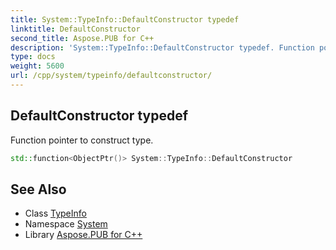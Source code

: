 ```yaml
---
title: System::TypeInfo::DefaultConstructor typedef
linktitle: DefaultConstructor
second_title: Aspose.PUB for C++
description: 'System::TypeInfo::DefaultConstructor typedef. Function pointer to construct type in C++.'
type: docs
weight: 5600
url: /cpp/system/typeinfo/defaultconstructor/
---
```

## DefaultConstructor typedef


Function pointer to construct type.

```cpp
std::function<ObjectPtr()> System::TypeInfo::DefaultConstructor
```

## See Also

* Class [TypeInfo](../)
* Namespace [System](../../)
* Library [Aspose.PUB for C++](../../../)
